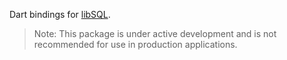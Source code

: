 Dart bindings for [libSQL](https://github.com/tursodatabase/libsql).

> Note: This package is under active development and is not
> recommended for use in production applications.
